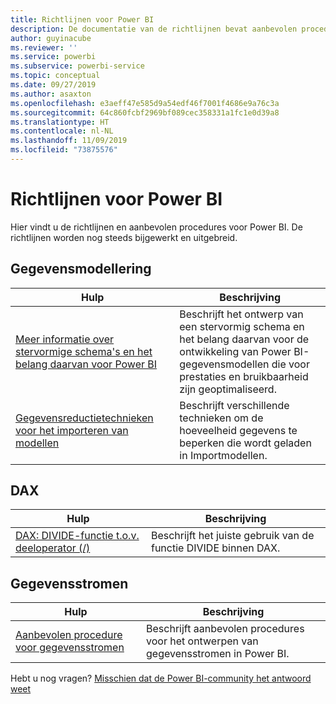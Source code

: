 ```yaml
---
title: Richtlijnen voor Power BI
description: De documentatie van de richtlijnen bevat aanbevolen procedures voor het gebruik van Power BI.
author: guyinacube
ms.reviewer: ''
ms.service: powerbi
ms.subservice: powerbi-service
ms.topic: conceptual
ms.date: 09/27/2019
ms.author: asaxton
ms.openlocfilehash: e3aeff47e585d9a54edf46f7001f4686e9a76c3a
ms.sourcegitcommit: 64c860fcbf2969bf089cec358331a1fc1e0d39a8
ms.translationtype: HT
ms.contentlocale: nl-NL
ms.lasthandoff: 11/09/2019
ms.locfileid: "73875576"
---
```

# <a name="guidance-for-power-bi"></a>Richtlijnen voor Power BI

Hier vindt u de richtlijnen en aanbevolen procedures voor Power BI. De richtlijnen worden nog steeds bijgewerkt en uitgebreid.

## <a name="data-modeling"></a>Gegevensmodellering

| Hulp | Beschrijving |
| --- | --- |
| [Meer informatie over stervormige schema's en het belang daarvan voor Power BI](star-schema.md) | Beschrijft het ontwerp van een stervormig schema en het belang daarvan voor de ontwikkeling van Power BI-gegevensmodellen die voor prestaties en bruikbaarheid zijn geoptimaliseerd. |
| [Gegevensreductietechnieken voor het importeren van modellen](import-modeling-data-reduction.md) | Beschrijft verschillende technieken om de hoeveelheid gegevens te beperken die wordt geladen in Importmodellen. |

## <a name="dax"></a>DAX

| Hulp | Beschrijving |
| --- | --- |
| [DAX: DIVIDE-functie t.o.v. deeloperator (/)](dax-divide-function-operator.md) | Beschrijft het juiste gebruik van de functie DIVIDE binnen DAX. |

## <a name="dataflows"></a>Gegevensstromen

| Hulp | Beschrijving |
| --- | --- |
| [Aanbevolen procedure voor gegevensstromen](../service-dataflows-best-practices.md) | Beschrijft aanbevolen procedures voor het ontwerpen van gegevensstromen in Power BI. |

Hebt u nog vragen? [Misschien dat de Power BI-community het antwoord weet](https://community.powerbi.com/)